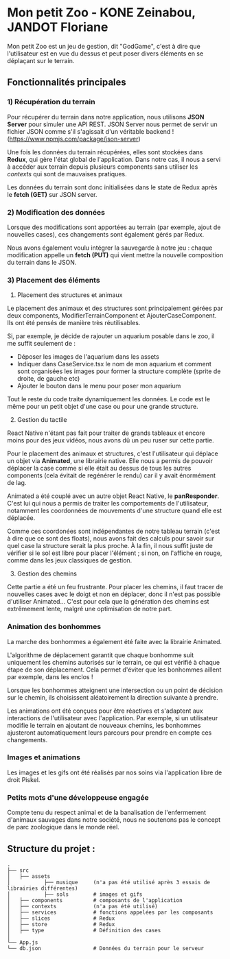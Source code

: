 # Mon petit Zoo - KONE Zeinabou, JANDOT Floriane

Mon petit Zoo est un jeu de gestion, dit "GodGame", c'est à dire que l'utilisateur est en vue du dessus et peut poser divers éléments en se déplaçant sur le terrain.

## Fonctionnalités principales

### 1) Récupération du terrain

Pour récupérer du terrain dans notre application, nous utilisons **JSON Server** pour simuler une API REST. JSON Server nous permet de servir un fichier JSON comme s'il s'agissait d'un véritable backend ! (https://www.npmjs.com/package/json-server)

Une fois les données du terrain récupérées, elles sont stockées dans **Redux**, qui gère l'état global de l'application. Dans notre cas, il nous a servi à accéder aux terrain depuis plusieurs components sans utiliser les *contexts* qui sont de mauvaises pratiques.

 Les données du terrain sont donc initialisées dans le state de Redux après le **fetch (GET)** sur JSON server.

### 2) Modification des données

 Lorsque des modifications sont apportées au terrain (par exemple, ajout de nouvelles cases), ces changements sont également gérés par Redux. 

 Nous avons également voulu intégrer la sauvegarde à notre jeu : chaque modification appelle un **fetch (PUT)** qui vient mettre la nouvelle composition du terrain dans le JSON.

### 3) Placement des éléments

1) Placement des structures et animaux

Le placement des animaux et des structures sont principalement gérées par deux components, ModifierTerrainComponent et AjouterCaseComponent. Ils ont été pensés de manière très réutilisables.

Si, par exemple, je décide de rajouter un aquarium posable dans le zoo, il me suffit seulement de :
- Déposer les images de l'aquarium dans les assets
- Indiquer dans CaseService.tsx le nom de mon aquarium et comment sont organisées les images pour former la structure complète (sprite de droite, de gauche etc)
- Ajouter le bouton dans le menu pour poser mon aquarium

Tout le reste du code traite dynamiquement les données. Le code est le même pour un petit objet d'une case ou pour une grande structure.

2. Gestion du tactile 

React Native n'étant pas fait pour traiter de grands tableaux et encore moins pour des jeux vidéos, nous avons dû un peu ruser sur cette partie.

Pour le placement des animaux et structures, c'est l'utilisateur qui déplace un objet via **Animated**, une librairie native. Elle nous a permis de pouvoir déplacer la case comme si elle était au dessus de tous les autres components (cela évitait de regénérer le rendu) car il y avait énormément de lag.

Animated a été couplé avec un autre objet React Native, le **panResponder**. C'est lui qui nous a permis de traiter les comportements de l'utilisateur, notamment les coordonnées de mouvements d'une structure quand elle est déplacée.

Comme ces coordonées sont indépendantes de notre tableau terrain (c'est à dire que ce sont des floats), nous avons fait des calculs pour savoir sur quel case la structure serait la plus proche. À la fin, il nous suffit juste de vérifier si le sol est libre pour placer l'élément ; si non, on l'affiche en rouge, comme dans les jeux classiques de gestion.

3. Gestion des chemins

Cette partie a été un feu frustrante. Pour placer les chemins, il faut tracer de nouvelles cases avec le doigt et non en déplacer, donc il n'est pas possible d'utiliser Animated... C'est pour cela que la génération des chemins est extrêmement lente, malgré une optimisation de notre part. 

### Animation des bonhommes 

La marche des bonhommes a également été faite avec la librairie Animated.

L'algorithme de déplacement garantit que chaque bonhomme suit uniquement les chemins autorisés sur le terrain, ce qui est vérifié à chaque étape de son déplacement. Cela permet d'éviter que les bonhommes aillent par exemple, dans les enclos !

Lorsque les bonhommes atteignent une intersection ou un point de décision sur le chemin, ils choisissent aléatoirement la direction suivante à prendre.

Les animations ont été conçues pour être réactives et s'adaptent aux interactions de l'utilisateur avec l'application. Par exemple, si un utilisateur modifie le terrain en ajoutant de nouveaux chemins, les bonhommes ajusteront automatiquement leurs parcours pour prendre en compte ces changements.

### Images et animations

Les images et les gifs ont été réalisés par nos soins via l'application libre de droit Piskel.

### Petits mots d'une développeuse engagée

Compte tenu du respect animal et de la banalisation de l'enfermement d'animaux sauvages dans notre société,  nous ne soutenons pas le concept de parc zoologique dans le monde réel.


## Structure du projet :
```
.
├── src  
│   ├── assets  
│           ├── musique     (n'a pas été utilisé après 3 essais de librairies différentes)
│           ├── sols        # images et gifs
│   ├── components          # composants de l'application
│   ├── contexts            (n'a pas été utilisé)
│   ├── services            # fonctions appelées par les composants
│   ├── slices              # Redux
│   ├── store               # Redux
│   ├── type                # Définition des cases
│
└── App.js
└── db.json                 # Données du terrain pour le serveur 
```